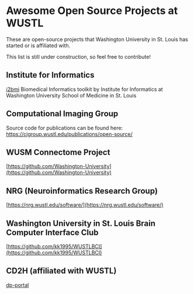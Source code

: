 # Awesome Open Source Projects at WUSTL

These are open-source projects that Washington University in St. Louis has started or is affiliated with.

This list is still under construction, so feel free to contribute!

## Institute for Informatics
[i2bmi](https://github.com/abraxasyu/i2bmi) Biomedical Informatics toolkit by Institute for Informatics at Washington University School of Medicine in St. Louis 

## Computational Imaging Group
Source code for publications can be found here:
https://cigroup.wustl.edu/publications/open-source/

## WUSM Connectome Project
[https://github.com/Washington-University](https://github.com/Washington-University)

## NRG (Neuroinformatics Research Group)
[https://nrg.wustl.edu/software/](https://nrg.wustl.edu/software/)

## Washington University in St. Louis Brain Computer Interface Club
[https://github.com/kk1995/WUSTLBCI](https://github.com/kk1995/WUSTLBCI)

## CD2H (affiliated with WUSTL)
[dp-portal](https://github.com/data2health/rdp-portal)
